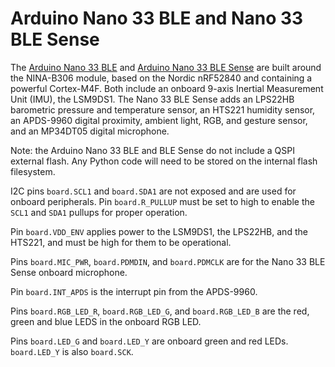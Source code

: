 # Arduino Nano 33 BLE and Nano 33 BLE Sense

The [Arduino Nano 33 BLE](https://store.arduino.cc/usa/nano-33-ble-with-headers) and
[Arduino Nano 33 BLE Sense](https://store.arduino.cc/usa/nano-33-ble-sense)
are built around the NINA-B306 module, based on the Nordic nRF52840 and containing
a powerful Cortex-M4F. Both include an onboard 9-axis Inertial Measurement Unit (IMU), the LSM9DS1.
The Nano 33 BLE Sense adds an LPS22HB barometric pressure and temperature sensor, an HTS221 humidity sensor,
an APDS-9960 digital proximity, ambient light, RGB, and gesture sensor,
and an MP34DT05 digital microphone.

Note: the Arduino Nano 33 BLE and BLE Sense do not include a QSPI external
flash. Any Python code will need to be stored on the internal flash
filesystem.

I2C pins `board.SCL1` and `board.SDA1` are not exposed and are used for onboard peripherals.
Pin `board.R_PULLUP` must be set to high to enable the `SCL1` and `SDA1` pullups for proper operation.

Pin `board.VDD_ENV` applies power to the LSM9DS1, the LPS22HB, and the HTS221, and must be high for them to be operational.

Pins `board.MIC_PWR`, `board.PDMDIN`, and `board.PDMCLK` are for the Nano 33 BLE Sense onboard microphone.

Pin `board.INT_APDS` is the interrupt pin from the APDS-9960.

Pins `board.RGB_LED_R`, `board.RGB_LED_G`, and `board.RGB_LED_B`
are the red, green and blue LEDS in the onboard RGB LED.

Pins `board.LED_G` and `board.LED_Y` are onboard green and red LEDs. `board.LED_Y` is also `board.SCK`.
